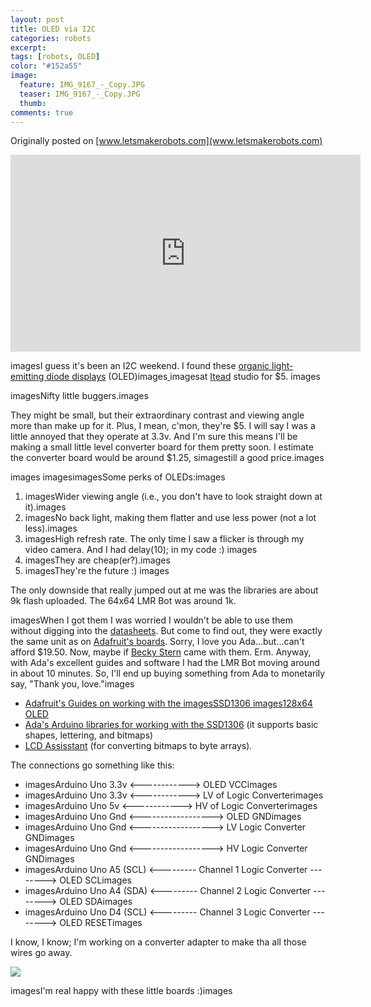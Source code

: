 ```yaml
---
layout: post
title: OLED via I2C
categories: robots
excerpt:
tags: [robots, OLED]
color: "#152a55"
image:
  feature: IMG_9167_-_Copy.JPG
  teaser: IMG_9167_-_Copy.JPG
  thumb:
comments: true
---
```


Originally posted on [www.letsmakerobots.com](www.letsmakerobots.com)

<div class="flex-video">
<iframe width="560" height="315" src="https://www.youtube.com/embed/kNHjcDs1qfA" frameborder="0" allowfullscreen></iframe>
</div>

imagesI guess it's been an I2C weekend.  I found these [organic light-emitting diode displays](http://en.wikipedia.org/wiki/OLED) (OLED)images[ ](http://imall.iteadstudio.com/im130625003.html)imagesat [Itead](http://imall.iteadstudio.com/im130625003.html) studio for $5\.  images

imagesNifty little buggers.images

They might be small, but their extraordinary contrast and viewing angle more than make up for it.  Plus, I mean, c'mon, they're $5\.  I will say I was a little annoyed that they operate at 3.3v.  And I'm sure this means I'll be making a small little level converter board for them pretty soon.  I estimate the converter board would be around $1.25, simagestill a good price.images

images imagesimagesSome perks of OLEDs:images

1.  imagesWider viewing angle (i.e., you don't have to look straight down at it).images
2.  imagesNo back light, making them flatter and use less power (not a lot less).images
3.  imagesHigh refresh rate.  The only time I saw a flicker is through my video camera.  And I had delay(10); in my code :) images
4.  imagesThey are cheap(er?).images
5.  imagesThey're the future :) images

The only downside that really jumped out at me was the libraries are about 9k flash uploaded.  The 64x64 LMR Bot was around 1k.

imagesWhen I got them I was worried I wouldn't be able to use them without digging into the [datasheets](ftp://imall.iteadstudio.com/Graphic_Display/IM130625003_128x64_OLED_Module/DS_SSD1306.pdf). But come to find out, they were exactly the same unit as on [Adafruit's boards](http://www.adafruit.com/products/326).  Sorry, I love you Ada...but...can't afford $19.50\.  Now, maybe if [Becky Stern](http://sternlab.org/) came with them.  Erm.  Anyway, with Ada's excellent guides and software I had the LMR Bot moving around in about 10 minutes.  So, I'll end up buying something from Ada to monetarily say, "Thank you, love."images

*   [Adafruit's Guides on working with the imagesSSD1306 images128x64 OLED](http://learn.adafruit.com/monochrome-oled-breakouts/arduino-library-and-examples)
*   [Ada's Arduino libraries for working with the SSD1306](https://github.com/adafruit/Adafruit_SSD1306) (it supports basic shapes, lettering, and bitmaps)
*   [LCD Assisstant](http://en.radzio.dxp.pl/bitmap_converter/) (for converting bitmaps to byte arrays).

The connections go something like this:

*   imagesArduino Uno 3.3v <------------> OLED VCCimages
*   imagesArduino Uno 3.3v <------------> LV of Logic Converterimages
*   imagesArduino Uno 5v <------------> HV of Logic Converterimages
*   imagesArduino Uno Gnd <------------------> OLED GNDimages
*   imagesArduino Uno Gnd <------------------> LV Logic Converter GNDimages
*   imagesArduino Uno Gnd <------------------> HV Logic Converter GNDimages
*   imagesArduino Uno A5 (SCL) <---------  Channel 1 Logic Converter --------> OLED SCLimages
*   imagesArduino Uno A4 (SDA) <---------  Channel 2 Logic Converter --------> OLED SDAimages
*   imagesArduino Uno D4 (SCL) <---------  Channel 3 Logic Converter -------->  OLED RESETimages

I know, I know; I'm working on a converter adapter to make tha all those wires go away.

[![](../../images/IMG_9168.jpg)](http://www.ubermentis.com/files/IMG_9168.jpg)

imagesI'm real happy with these little boards :)images
